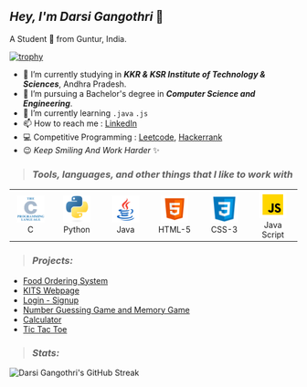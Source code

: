## *Hey, I'm Darsi Gangothri* 👋
A Student 🚀 from Guntur, India.

[![trophy](https://github-profile-trophy.vercel.app/?username=darsigangothri06&theme=onedark&margin-w=15&no-bg=true)](https://github.com/darsigangothri06)

- 🔭 I’m currently studying in _**KKR & KSR Institute of Technology & Sciences**_, Andhra Pradesh.
- 💼 I’m pursuing a Bachelor's degree in **_Computer Science and Engineering_**.
- 🌱 I’m currently learning `.java` `.js`
- 📫 How to reach me : [LinkedIn](https://www.linkedin.com/in/darsigangothri06/)
- 💻 Competitive Programming : [Leetcode](https://leetcode.com/darsigangothri06/), [Hackerrank](https://www.hackerrank.com/darsigangothri06)
- 😉 *Keep Smiling And Work Harder* ✨
> ### _Tools, languages, and other things that I like to work with_
<table>
  <tr>
        <td align="center" width="96">
        <img src="./img/c.svg" width="48" height="48" alt="C" />
      </a>
      <br>C
    </td>
     <td align="center" width="96">
        <img src="./img/python.svg" width="48" height="48" alt="Python" />
      </a>
      <br>Python
      <td align="center" width="96">
        <img src="./img/java.svg" width="48" height="48" alt="JAVA" />
      </a>
      <br>Java
    </td>
    </td>
    <td align="center" width="96">
        <img src="./img/html.png" width="48" height="48" alt="HTML-5" />
      </a>
      <br>HTML-5
    </td>
   <td align="center"  width="96">
        <img src="./img/css.png" width="48" height="48" alt="CSS-3" />
      </a>
      <br>CSS-3
    </td>
    <td align="center" width="96">
        <img src="./img/javascript.svg" width="48" height="48" alt="Java Script" />
      </a>
      <br>Java Script
    </td>
  </tr>
</table>

> ### _Projects:_

* [Food Ordering System](https://github.com/darsigangothri06/Food-Ordering-System)
* [KITS Webpage](https://github.com/darsigangothri06/KITS-Webpage "Using Basic HTML-5 and CSS-3")
* [Login - Signup](https://github.com/darsigangothri06/Login-Signup-Page)
* [Number Guessing Game and Memory Game](https://github.com/darsigangothri06/Simple-Game-Python "Using Exceptional Handling in Python")
* [Calculator](https://github.com/darsigangothri06/Calculator)
* [Tic Tac Toe](https://github.com/darsigangothri06/Tic-Tac-Toe "Using Basic Python 3")

> ### _Stats:_

<div>
    <img  src="https://github-readme-streak-stats.herokuapp.com/?user=darsigangothri06&theme=dark" alt="Darsi Gangothri's GitHub Streak" /> <br>
</div>
